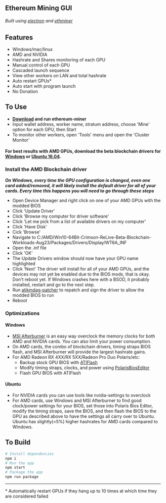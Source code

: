 ## Ethereum Mining GUI
###### Built using [electron](https://github.com/electron/electron-quick-start) and [ethminer](https://github.com/ethereum-mining/ethminer)

## Features
- Windows/mac/linux
- AMD and NVIDIA
- Hashrate and Shares monitoring of each GPU
- Manual control of each GPU
- Cascaded launch sequence
- View other workers on LAN and total hashrate
- Auto restart GPUs*
- Auto start with program launch
- No Donation

## To Use
- **[Download](https://github.com/agouin/ethereum-miner/releases) and run ethereum-miner**
- Input wallet address, worker name, stratum address, choose 'Mine' option for each GPU, then Start
- To monitor other workers, open 'Tools' menu and open the 'Cluster Monitor'
 
#### For best results with AMD GPUs, download the beta blockchain drivers for [Windows](https://support.amd.com/en-us/kb-articles/Pages/Radeon-Software-Crimson-ReLive-Edition-Beta-for-Blockchain-Compute-Release-Notes.aspx) or [Ubuntu 16.04](https://support.amd.com/en-us/kb-articles/Pages/AMDGPU-Pro-Beta-Mining-Driver-for-Linux-Release-Notes.aspx). 
### Install the AMD Blockchain driver 
***On Windows, every time the GPU configuration is changed, even one card added/removed, it will likely install the default driver for all of your cards. Every time this happens you will need to go through these steps***
- Open Device Manager and right click on one of your AMD GPUs with the modded BIOS
- Click 'Update Driver'
- Click 'Browse my computer for driver software'
- Click 'Let me pick from a list of available drivers on my computer'
- Click 'Have Disk'
- Cick 'Browse'
- Navigate to C:/AMD/Win10-64Bit-Crimson-ReLive-Beta-Blockchain-Workloads-Aug23/Packages/Drivers/Display/WT6A_INF
- Open the .inf file
- Click 'OK'
- The Update Drivers window should now have your GPU name highlighted
- Click 'Next'
The driver will install for all of your AMD GPUs, and the devices may not yet be enabled due to the BIOS mods, that is okay. Don't reboot yet. If Windows crashes here with a BSOD, it probably installed, restart and go to the next step.
- Run [atikmdag-patcher](https://www.monitortests.com/forum/Thread-AMD-ATI-Pixel-Clock-Patcher) to repatch and sign the driver to allow the modded BIOS to run
- Reboot

### Optimizations
#### Windows
- [MSI Afterburner](https://www.msi.com/page/afterburner) is an easy way overclock the memory clocks for both AMD and NVIDIA cards. You can also limit your power consumption. 
- On AMD cards, the combo of blockchain drivers, timing straps BIOS flash, and MSI Afterburner will provide the largest hashrate gains.
- For AMD Radeon RX 4XX/RX 5XX/Radeon Pro Duo Polaris/etc:
  - Backup stock GPU BIOS with [ATIFlash](https://www.techpowerup.com/download/ati-atiflash/)
  - Modify timing straps, clocks, and power using [PolarisBiosEditor](https://github.com/jaschaknack/PolarisBiosEditor)
  - Flash GPU BIOS with ATIFlash

#### Ubuntu
- For NVIDIA cards you can use tools like nvidia-settings to overclock
- For AMD cards, use Windows and MSI Afterburner to find good clock/power settings for your BIOS, set those into Polaris Bios Editor, modify the timing straps, save the BIOS, and then flash the BIOS to the GPU as described above to have the settings all carry over to Ubuntu. Ubuntu has slightly(<5%) higher hashrates for AMD cards compared to Windows.

## To Build

```bash
# Install dependencies
npm i
# Run the app
npm start
# Package the app
npm run package
```

---
\* Automatically restart GPUs if they hang up to 10 times at which time they are considered failed

